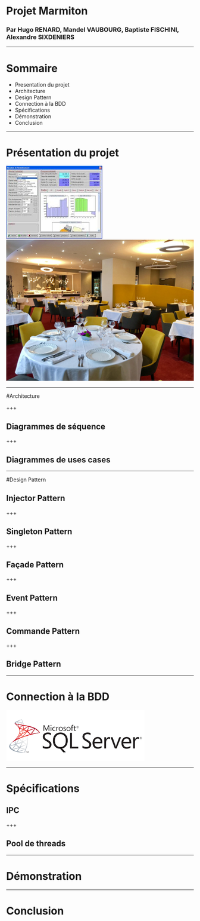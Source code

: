 # Projet Marmiton

### Par Hugo RENARD, Mandel VAUBOURG, Baptiste FISCHINI, Alexandre SIXDENIERS

---

# Sommaire

* Presentation du projet
* Architecture 
* Design Pattern
* Connection à la BDD
* Spécifications
* Démonstration
* Conclusion

--- 
# Présentation du projet

![example](assets/img/example.jpg)
![restaurant](assets/img/restaurant.jpg)

---
#Architecture


+++
## Diagrammes de séquence

+++
## Diagrammes de uses cases


---
#Design Pattern

## Injector Pattern



+++
## Singleton Pattern



+++
## Façade Pattern


+++
## Event Pattern



+++
## Commande Pattern



+++
## Bridge Pattern



---
# Connection à la BDD

![mssql](assets/img/mssql.png)


---
# Spécifications

## IPC



+++
## Pool de threads



---
# Démonstration

---
# Conclusion